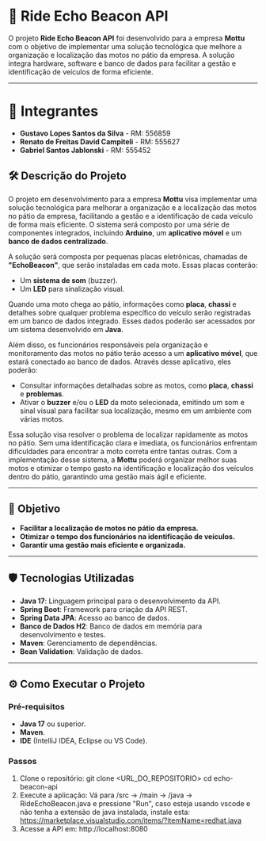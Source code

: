 # 🚀 Ride Echo Beacon API

O projeto **Ride Echo Beacon API** foi desenvolvido para a empresa **Mottu** com o objetivo de implementar uma solução tecnológica que melhore a organização e localização das motos no pátio da empresa. A solução integra hardware, software e banco de dados para facilitar a gestão e identificação de veículos de forma eficiente.

---

# 👔 Integrantes
* **Gustavo Lopes Santos da Silva** - RM: 556859
* **Renato de Freitas David Campiteli** - RM: 555627
* **Gabriel Santos Jablonski** - RM: 555452

## 🛠️ Descrição do Projeto

O projeto em desenvolvimento para a empresa **Mottu** visa implementar uma solução tecnológica para melhorar a organização e a localização das motos no pátio da empresa, facilitando a gestão e a identificação de cada veículo de forma mais eficiente. O sistema será composto por uma série de componentes integrados, incluindo **Arduino**, um **aplicativo móvel** e um **banco de dados centralizado**.

A solução será composta por pequenas placas eletrônicas, chamadas de **"EchoBeacon"**, que serão instaladas em cada moto. Essas placas conterão:
- Um **sistema de som** (buzzer).
- Um **LED** para sinalização visual.

Quando uma moto chega ao pátio, informações como **placa**, **chassi** e detalhes sobre qualquer problema específico do veículo serão registradas em um banco de dados integrado. Esses dados poderão ser acessados por um sistema desenvolvido em **Java**.

Além disso, os funcionários responsáveis pela organização e monitoramento das motos no pátio terão acesso a um **aplicativo móvel**, que estará conectado ao banco de dados. Através desse aplicativo, eles poderão:
- Consultar informações detalhadas sobre as motos, como **placa**, **chassi** e **problemas**.
- Ativar o **buzzer** e/ou o **LED** da moto selecionada, emitindo um som e sinal visual para facilitar sua localização, mesmo em um ambiente com várias motos.

Essa solução visa resolver o problema de localizar rapidamente as motos no pátio. Sem uma identificação clara e imediata, os funcionários enfrentam dificuldades para encontrar a moto correta entre tantas outras. Com a implementação desse sistema, a **Mottu** poderá organizar melhor suas motos e otimizar o tempo gasto na identificação e localização dos veículos dentro do pátio, garantindo uma gestão mais ágil e eficiente.

---

## 🎯 Objetivo

- **Facilitar a localização de motos no pátio da empresa.**
- **Otimizar o tempo dos funcionários na identificação de veículos.**
- **Garantir uma gestão mais eficiente e organizada.**

---

## 🛡️ Tecnologias Utilizadas

- **Java 17**: Linguagem principal para o desenvolvimento da API.
- **Spring Boot**: Framework para criação da API REST.
- **Spring Data JPA**: Acesso ao banco de dados.
- **Banco de Dados H2**: Banco de dados em memória para desenvolvimento e testes.
- **Maven**: Gerenciamento de dependências.
- **Bean Validation**: Validação de dados.

---

## ⚙️ Como Executar o Projeto

### **Pré-requisitos**
- **Java 17** ou superior.
- **Maven**.
- **IDE** (IntelliJ IDEA, Eclipse ou VS Code).

### **Passos**
1. Clone o repositório:
   git clone <URL_DO_REPOSITORIO>
   cd echo-beacon-api
2. Execute a aplicação:
    Vá para /src -> /main  -> /java -> RideEchoBeacon.java e pressione "Run", caso esteja usando vscode e não tenha a extensão de java instalada, 
    instale esta: https://marketplace.visualstudio.com/items/?itemName=redhat.java
3. Acesse a API em:
    http://localhost:8080


